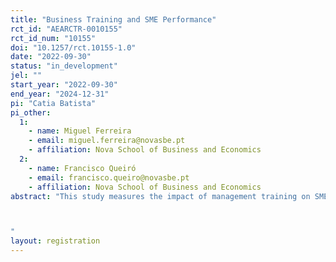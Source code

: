 ```yaml
---
title: "Business Training and SME Performance"
rct_id: "AEARCTR-0010155"
rct_id_num: "10155"
doi: "10.1257/rct.10155-1.0"
date: "2022-09-30"
status: "in_development"
jel: ""
start_year: "2022-09-30"
end_year: "2024-12-31"
pi: "Catia Batista"
pi_other:
  1:
    - name: Miguel Ferreira
    - email: miguel.ferreira@novasbe.pt
    - affiliation: Nova School of Business and Economics
  2:
    - name: Francisco Queiró
    - email: francisco.queiro@novasbe.pt
    - affiliation: Nova School of Business and Economics
abstract: "This study measures the impact of management training on SME business performance in Portugal. Three different training programs will be evaluated. The first focuses on marketing and strategy. The second teaches financial and operations management. The last program is aimed at developing manager leadership and aspirations.

"
layout: registration
---
```



